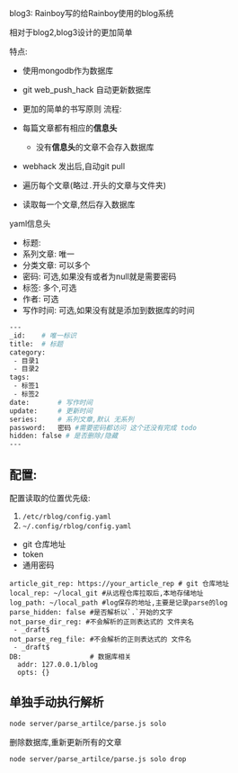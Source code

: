 blog3: Rainboy写的给Rainboy使用的blog系统

相对于blog2,blog3设计的更加简单

特点:

 - 使用mongodb作为数据库
 - git web_push_hack 自动更新数据库
 - 更加的简单的书写原则
流程:

 - 每篇文章都有相应的**信息头**
   - 没有**信息头**的文章不会存入数据库
 - webhack 发出后,自动git pull
 - 遍历每个文章(略过`.`开头的文章与文件夹)
 - 读取每一个文章,然后存入数据库

yaml信息头

 - 标题:
 - 系列文章: 唯一
 - 分类文章: 可以多个
 - 密码: 可选,如果没有或者为null就是需要密码
 - 标签: 多个,可选
 - 作者: 可选
 - 写作时间: 可选,如果没有就是添加到数据库的时间

```sh
---
_id:    # 唯一标识
title:  # 标题
category:
 - 目录1
 - 目录2
tags:
 - 标签1
 - 标签2
date:       # 写作时间
update:     # 更新时间
series:     # 系列文章,默认 无系列
password:   密码 #需要密码都访问 这个还没有完成 todo
hidden: false # 是否删除/隐藏
---
```


## 配置:


配置读取的位置优先级:

 1. `/etc/rblog/config.yaml`
 2. `~/.config/rblog/config.yaml`

 - git 仓库地址
 - token
 - 通用密码


```
article_git_rep: https://your_article_rep # git 仓库地址
local_rep: ~/local_git #从远程仓库拉取后,本地存储地址
log_path: ~/local_path #log保存的地址,主要是记录parse的log
parse_hidden: false #是否解析以`.`开始的文字
not_parse_dir_reg: #不会解析的正则表达式的 文件夹名
 - _draft$
not_parse_reg_file: #不会解析的正则表达式的 文件名
 - _draft$
DB:                 # 数据库相关
  addr: 127.0.0.1/blog
  opts: {}
```

## 单独手动执行解析

```sh
node server/parse_artilce/parse.js solo
```

删除数据库,重新更新所有的文章
```sh
node server/parse_artilce/parse.js solo drop
```
